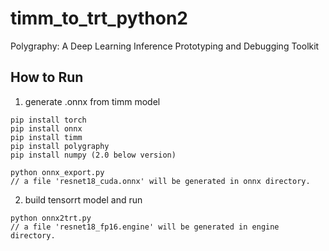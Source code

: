 # timm_to_trt_python2

Polygraphy: A Deep Learning Inference Prototyping and Debugging Toolkit

## How to Run

1. generate .onnx from timm model

```
pip install torch
pip install onnx
pip install timm
pip install polygraphy
pip install numpy (2.0 below version)

python onnx_export.py
// a file 'resnet18_cuda.onnx' will be generated in onnx directory.
```

2. build tensorrt model and run

```
python onnx2trt.py
// a file 'resnet18_fp16.engine' will be generated in engine directory.
```
